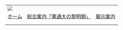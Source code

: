 |  |  |  |
| --- | --- | --- |
| ![](../image/common/uec_header1.jpg) | | |
| [ホーム](../index.html) | [総合案内「電通大の黎明期」](../dawn/dawn01.html) | [展示案内](exhibit/exhibit01.html) | [研究資料アーカイブ](../archive/archive01.html) | [フォーラム](../proposal/proposal01.html) | [第７展示室について](../about/about.html) | [UEC Com Museum HP](http://www.museum.uec.ac.jp/index.html) | [アクセス](../access/access.html) | | |
| |  | | --- | | ![](../image/common/spacer.gif)    電通大歴史資料館からの提言: | | |  | | --- | | 研電通大歴史資料館からの提言         ![](../image/common/under_const.gif) 只今、準備中です。  ![](../image/common/spacer.gif)  [Back to Home](../index.html) | |
| |  | | --- | | ![](../image/common/spacer.gif)   電気通信大学コミュニケーション・ミュージアム第７展示室友の会  東京都町田市玉川学園6-3-100  UEC Museum of Communications Exhibition Room#7 Associates  e-mail: uecmuse@muse.or.jp  Copyright all reserved by UEC Museum of Communications Exhibition Room#7 Associates ![](../image/common/spacer.gif) | | |
